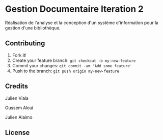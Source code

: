 # Gestion Documentaire Iteration 2

Réalisation de l'analyse et la conception d'un système d'information pour la gestion d'une bibliothèque.

## Contributing

1. Fork it!
2. Create your feature branch: `git checkout -b my-new-feature`
3. Commit your changes: `git commit -am 'Add some feature'`
4. Push to the branch: `git push origin my-new-feature`

## Credits

Julien Viala

Oussem Aloui

Julien Alaimo

## License